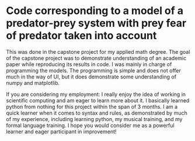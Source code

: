 # Code corresponding to a model of a predator-prey system with prey fear of predator taken into account

This was done in the capstone project for my applied math degree. The goal of the capstone project was to demonstrate understanding of an academic paper while reproducing its results in code.
I was mainly in charge of programming the models. The programming is simple and does not offer much in the way of UI, but it does demonstrate some understanding of numpy and matplotlib.

If you are considering my employment:
I really enjoy the idea of working in scientific computing and am eager to learn more about it. I basically learned python from nothing for this project within the span of 3 months. I am a quick learner when it comes to syntax and rules, as demonstrated by much of my experience, including learning python, my musical training, and my formal language training.
I hope you would consider me as a powerful learner and eager participant in improvement!
